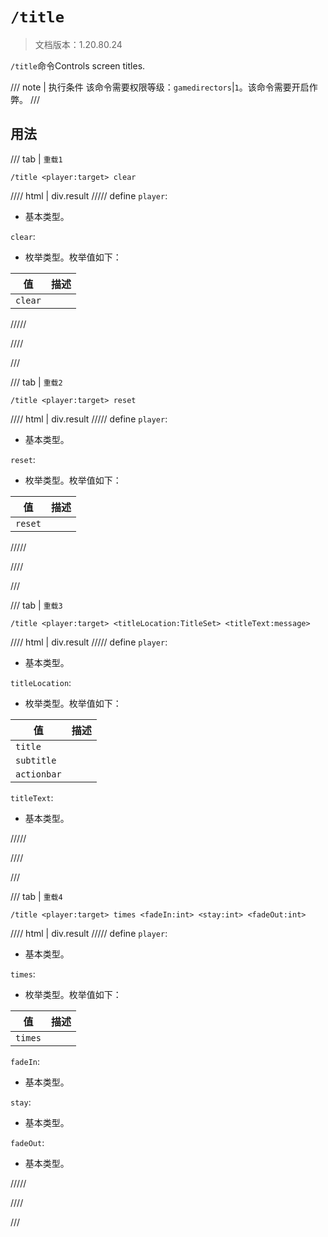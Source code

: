 # `/title`

> 文档版本：1.20.80.24

`/title`命令Controls screen titles.

/// note | 执行条件
该命令需要权限等级：`gamedirectors`|`1`。该命令需要开启作弊。
///

## 用法

/// tab | `重载1`
```mcfunction
/title <player:target> clear
```

//// html | div.result
///// define
`player`: <!-- md:samp target -->

- 基本类型。

`clear`: <!-- md:samp TitleClear -->

- 枚举类型。枚举值如下：

|值|描述|
|---|---|
|`clear`||



/////

////

///

/// tab | `重载2`
```mcfunction
/title <player:target> reset
```

//// html | div.result
///// define
`player`: <!-- md:samp target -->

- 基本类型。

`reset`: <!-- md:samp TitleReset -->

- 枚举类型。枚举值如下：

|值|描述|
|---|---|
|`reset`||



/////

////

///

/// tab | `重载3`
```mcfunction
/title <player:target> <titleLocation:TitleSet> <titleText:message>
```

//// html | div.result
///// define
`player`: <!-- md:samp target -->

- 基本类型。

`titleLocation`: <!-- md:samp TitleSet -->

- 枚举类型。枚举值如下：

|值|描述|
|---|---|
|`title`||
|`subtitle`||
|`actionbar`||


`titleText`: <!-- md:samp message -->

- 基本类型。


/////

////

///

/// tab | `重载4`
```mcfunction
/title <player:target> times <fadeIn:int> <stay:int> <fadeOut:int>
```

//// html | div.result
///// define
`player`: <!-- md:samp target -->

- 基本类型。

`times`: <!-- md:samp TitleTimes -->

- 枚举类型。枚举值如下：

|值|描述|
|---|---|
|`times`||


`fadeIn`: <!-- md:samp int -->

- 基本类型。

`stay`: <!-- md:samp int -->

- 基本类型。

`fadeOut`: <!-- md:samp int -->

- 基本类型。


/////

////

///
